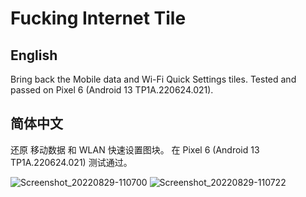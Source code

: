 # Fucking Internet Tile

## English
Bring back the Mobile data and Wi-Fi Quick Settings tiles.
Tested and passed on Pixel 6 (Android 13 TP1A.220624.021).

## 简体中文
还原 移动数据 和 WLAN 快速设置图块。
在 Pixel 6 (Android 13 TP1A.220624.021) 测试通过。

![Screenshot_20220829-110700](https://user-images.githubusercontent.com/1726621/187115797-0e4e7c13-d56f-4d01-81ca-93dc976208c4.png)
![Screenshot_20220829-110722](https://user-images.githubusercontent.com/1726621/187115809-2b101db4-e61a-4360-8a7a-d2f94208e57d.png)
